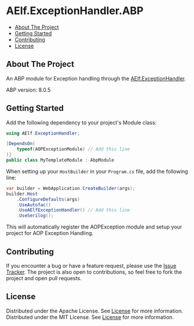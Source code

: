# AElf.ExceptionHandler.ABP

- [About The Project](#about-the-project)
- [Getting Started](#getting-started)
- [Contributing](#contributing)
- [License](#license)

## About The Project

An ABP module for Exception handling through the [AElf.ExceptionHandler](https://www.nuget.org/packages/AElf.ExceptionHandler).

ABP version: 8.0.5

## Getting Started

Add the following dependency to your project's Module class:

```cs
using AElf.ExceptionHandler;

[DependsOn(
    typeof(AOPExceptionModule) // Add this line
)]
public class MyTemplateModule : AbpModule
```

When setting up your `HostBuilder` in your `Program.cs` file, add the following line:

```cs
var builder = WebApplication.CreateBuilder(args);
builder.Host
    .ConfigureDefaults(args)
    .UseAutofac()
    .UseAElfExceptionHandler() // Add this line
    .UseSerilog();
```

This will automatically register the AOPException module and setup your project for AOP Exception Handling.

## Contributing

If you encounter a bug or have a feature request, please use the [Issue Tracker](https://github.com/AElfProject/aelf-dapp-factory/issues/new). The project is also open to contributions, so feel free to fork the project and open pull requests.

## License

Distributed under the Apache License. See [License](LICENSE) for more information.
Distributed under the MIT License. See [License](LICENSE) for more information.
